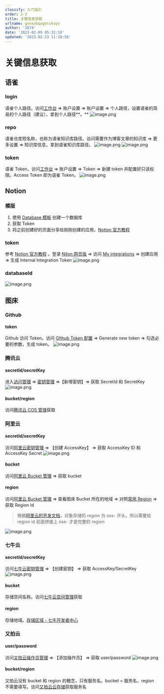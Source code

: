 ```yaml
---
classify: 入门指引
order: 2-3
title: 关键信息获取
urlname: gvnxobqogetukays
author: '1874'
date: '2023-02-09 05:32:10'
updated: '2023-02-23 11:18:56'
---
```

# 关键信息获取

## 语雀

### login

语雀个人路径。访问[工作台](https://www.yuque.com/dashboard) => 账户设置 => 账户设置 => 个人路径，设置语雀的简易的个人路径（建议），拿到个人路径**。**
![image.png](https://blogimagesrep-1257180516.cos.ap-guangzhou.myqcloud.com/elog-docs-images/FhMY9t92b1JTC5O6FwiAa06b8JJ4.png#averageHue=%239e9d9d&clientId=u75734ed0-2c7f-4&from=paste&height=429&id=u168b9780&name=image.png&originHeight=857&originWidth=1500&originalType=binary&ratio=1&rotation=0&showTitle=false&size=107439&status=done&style=none&taskId=u331e7208-783d-4bbe-a832-380debd7348&title=&width=750)

### repo

语雀仓库短名称，也称为语雀知识库路径。访问需要作为博客文章的知识库 => 更多设置 => 知识库信息，拿到语雀知识库路径。
![image.png](https://blogimagesrep-1257180516.cos.ap-guangzhou.myqcloud.com/elog-docs-images/FvluGqHQCYKfVpxy8knMs5ceEHBX.png#averageHue=%23fbfafa&clientId=u75734ed0-2c7f-4&from=paste&height=280&id=uf65001e5&name=image.png&originHeight=559&originWidth=1500&originalType=binary&ratio=1&rotation=0&showTitle=false&size=100393&status=done&style=none&taskId=u71a3faa4-6cbd-436b-a277-451b1b5423e&title=&width=750)
![image.png](https://blogimagesrep-1257180516.cos.ap-guangzhou.myqcloud.com/elog-docs-images/FjBYSP_Et4_TgKXEb5H9cEg2a6Q8.png#averageHue=%23fcfbfb&clientId=u75734ed0-2c7f-4&from=paste&height=492&id=ud53d8744&name=image.png&originHeight=984&originWidth=1700&originalType=binary&ratio=1&rotation=0&showTitle=false&size=93384&status=done&style=none&taskId=u53d916b1-0bda-4a4f-8552-501434c4cc4&title=&width=850)

### token

语雀 Token，访问[工作台](https://www.yuque.com/dashboard) => 账户设置 => Token => 新建 token 并配置好只读权限。Access Token 即为语雀 Token。
![image.png](https://blogimagesrep-1257180516.cos.ap-guangzhou.myqcloud.com/elog-docs-images/FpsTzZbTlRETvTBg2Lti-we0uPav.png#averageHue=%23f6f6f6&clientId=u75734ed0-2c7f-4&from=paste&height=627&id=u2530f761&name=image.png&originHeight=1253&originWidth=1500&originalType=binary&ratio=1&rotation=0&showTitle=false&size=166802&status=done&style=none&taskId=u53224249-0282-4767-83ac-d28696d1b48&title=&width=750)

## Notion

### 模版

1. 使用 [Database 模板](https://letttgaco.notion.site/Notion-Database-eb4c5d1f6bd248a2b27cf83b38dec117) 创建一个数据库
2. 获取 Token
3. 将之前创建好的页面分享给刚刚创建的应用，[Notion 官方教程](https://developers.notion.com/docs/getting-started#step-1-create-an-integration)

### token

参考 [Notion 官方教程](https://developers.notion.com/docs/getting-started#step-1-create-an-integration) 。登录 [Niton 网页版](https://www.notion.so/) => 访问 [My integrations](https://www.notion.so/my-integrations) => 创建应用 => 生成 Internal Integration Token
![image.png](https://blogimagesrep-1257180516.cos.ap-guangzhou.myqcloud.com/elog-docs-images/FnSP2i4-uBE3r7N_SNLy_GQEpQim.png#averageHue=%23fbf9f7&clientId=u77e5771c-bb66-4&from=paste&height=603&id=u6683bd10&name=image.png&originHeight=1206&originWidth=2294&originalType=binary&ratio=1&rotation=0&showTitle=false&size=231034&status=done&style=none&taskId=u33b6f0f9-1170-43cb-96d8-37b4d5a5f5a&title=&width=1147)

### databaseId

![image.png](https://blogimagesrep-1257180516.cos.ap-guangzhou.myqcloud.com/elog-docs-images/Fvy6P1yIcoXOaX2BNItTVSaip1g0.png#averageHue=%23dedbd7&clientId=ue1e2d7f1-d2ee-4&from=paste&height=64&id=ud499e74e&name=image.png&originHeight=128&originWidth=1502&originalType=binary&ratio=2&rotation=0&showTitle=false&size=27860&status=done&style=none&taskId=u46452ea1-0523-4dd1-bcae-e94a6b5f900&title=&width=751)

## 图床

### Github

#### token

Github 访问 Token。访问 [GIthub Token 配置](https://github.com/settings/tokens/) => Generate new token => 勾选必要的参数，生成 token。
![image.png](https://blogimagesrep-1257180516.cos.ap-guangzhou.myqcloud.com/elog-docs-images/FpUtRBRjJ-UO24Hdfjn8Vk-6Sx2F.png#averageHue=%23fefefe&clientId=ue137f57e-d208-4&from=paste&height=671&id=u143a5e24&name=image.png&originHeight=1342&originWidth=2298&originalType=binary&ratio=1&rotation=0&showTitle=false&size=322752&status=done&style=none&taskId=udd647308-e1fe-483e-b81f-645abac0075&title=&width=1149)

### 腾讯云

#### secretId/secretKey

进入[访问管理](https://console.cloud.tencent.com/cam/overview) => [密钥管理](https://console.cloud.tencent.com/cam/capi) =>【新增密钥】=> 获取 SecretId 和 SecretKey
![image.png](https://blogimagesrep-1257180516.cos.ap-guangzhou.myqcloud.com/elog-docs-images/FjqwrLEV_PQmOJ9xK4wWuzATSrDs.png#averageHue=%234a965b&clientId=ue137f57e-d208-4&from=paste&height=378&id=u845abe08&name=image.png&originHeight=755&originWidth=1500&originalType=binary&ratio=1&rotation=0&showTitle=false&size=202973&status=done&style=none&taskId=ubff59a0c-fce3-4ae3-a916-58f97623802&title=&width=750)

#### bucket/region

访问[腾讯云 COS 管理](https://console.cloud.tencent.com/cos/bucket)获取

### 阿里云

#### secretId/secretKey

访问[阿里云密钥管理](https://ram.console.aliyun.com/manage/ak) => 【创建 AccessKey】 => 获取 AccessKey ID 和 AccessKey Secret
![image.png](https://blogimagesrep-1257180516.cos.ap-guangzhou.myqcloud.com/elog-docs-images/FqWXD2-3ncS8UdShQl6VFjU-24Cx.png#averageHue=%23ed9c63&clientId=ue137f57e-d208-4&from=paste&height=503&id=uad50cbdb&name=image.png&originHeight=1006&originWidth=2636&originalType=binary&ratio=1&rotation=0&showTitle=false&size=200100&status=done&style=none&taskId=u73155de1-543f-4306-9187-a5dc08f76af&title=&width=1318)

#### bucket

访问[阿里云 Bucket 管理](https://oss.console.aliyun.com/bucket) => 获取 bucket

#### region

访问[阿里云 Bucket 管理](https://oss.console.aliyun.com/bucket) => 查看图床 Bucket 所在的地域 => 对照[常用 Region](https://help.aliyun.com/document_detail/140601.html) => 获取 Region Id

> 根据[阿里云的开发文档](https://help.aliyun.com/document_detail/111265.htm#concept-uxl-2vb-dhb)，对象存储的 region 为 oss- 开头，所以需要给 region id 前面拼接上 oss- 才是完整的 region

![image.png](https://blogimagesrep-1257180516.cos.ap-guangzhou.myqcloud.com/elog-docs-images/FuhcnG3agCL7EGTzYTIfNVkWQ_AG.png#averageHue=%23f6f5f5&clientId=ue137f57e-d208-4&from=paste&height=214&id=u860703bd&name=image.png&originHeight=428&originWidth=1592&originalType=binary&ratio=1&rotation=0&showTitle=false&size=117256&status=done&style=none&taskId=u39a1070b-d69e-494a-9226-eda6fa8d97a&title=&width=796)

### 七牛云

#### secretId/secretKey

访问[七牛云密钥管理](https://portal.qiniu.com/user/key) => 【创建密钥】 => 获取 AccessKey/SecretKey
![image.png](https://blogimagesrep-1257180516.cos.ap-guangzhou.myqcloud.com/elog-docs-images/FsSapULtlysBQrTkRV5OyI5Q7OH3.png#averageHue=%23fcfcfb&clientId=ue137f57e-d208-4&from=paste&height=522&id=uc59e4b35&name=image.png&originHeight=1044&originWidth=2702&originalType=binary&ratio=1&rotation=0&showTitle=false&size=174604&status=done&style=none&taskId=ua942d762-bf0f-4d0a-ab8b-9add94388a1&title=&width=1351)

#### bucket

存储空间名称。访问[七牛云空间管理](https://portal.qiniu.com/kodo/bucket)获取

#### region

存储地域。[存储区域 - 七牛开发者中心](https://developer.qiniu.com/kodo/1671/region-endpoint-fq)

### 又拍云

#### user/password

访问[又拍云操作员管理](https://console.upyun.com/account/operators/) => 【添加操作员】 => 获取 user/password
![image.png](https://blogimagesrep-1257180516.cos.ap-guangzhou.myqcloud.com/elog-docs-images/Fp7_BHrGD1CXi4sqmOycM8LAde6V.png#averageHue=%23db6346&clientId=ue137f57e-d208-4&from=paste&height=556&id=uee1d4f2a&name=image.png&originHeight=1112&originWidth=2380&originalType=binary&ratio=1&rotation=0&showTitle=false&size=142047&status=done&style=none&taskId=uaf3a1da0-c11b-4fa4-9bcf-fbb9b078ba6&title=&width=1190)

#### bucket/region

又拍云没有 bucket 和 region 的概念，只有服务名。bucket = 服务名，region 不需要填写。访问[又拍云云存储](https://console.upyun.com/services/file/)获取服务名
